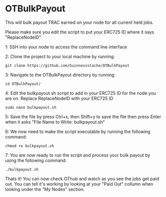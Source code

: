 # OTBulkPayout
This will bulk payout TRAC earned on your node for all current held jobs.

Please make sure you edit the script to put your ERC725 ID where it says "ReplaceNodeID" 

1: SSH into your node to access the command line interface

2: Clone the project to your local machine by running:
```
git clone https://github.com/Guinnessstache/OTBulkPayout
```
3: Navigate to the OTBulkPayout directory by running:
```
cd OTBulkPayout/
```
4: Edit the bulkpayout.sh script to add in your ERC725 ID for the node you are on.  Replace ReplaceNodeID with your ERC725 ID
```
sudo nano bulkpayout.sh
```
5: Save the file by press Ctrl+x, then Shift+y to save the file then press Enter when it asks "File Name to Write: bulkpayout.sh"

6: We now need to make the script executable by running the following command:
```
chmod +x bulkpayout.sh
```
7: You are now ready to run the script and process your bulk payout by using the following command:
```
./bulkpayout.sh
```
Thats it!  You can now check OThub and watch as you see the jobs get paid out.  You can tell it's working by looking at your "Paid Out" collumn when looking under the "My Nodes" section.
